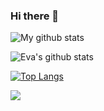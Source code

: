 ### Hi there 👋

![My github stats](https://github-readme-stats.vercel.app/api?username=vzolotar&show_icons=true)

>
![Eva's github stats](https://github-readme-stats.vercel.app/api?username=vzolotar&show_icons=true)
>
[![Top Langs](https://github-readme-stats.vercel.app/api/top-langs/?username=vzolotar)](https://github.com/vzolotar/github-readme-stats)

![](https://komarev.com/ghpvc/?username=vzolotar&color=blue)


<!--
**vzolotar/vzolotar** is a ✨ _special_ ✨ repository because its `README.md` (this file) appears on your GitHub profile.


Here are some ideas to get you started:

- 🔭 I’m currently working on ...
- 🌱 I’m currently learning ...
- 👯 I’m looking to collaborate on ...
- 🤔 I’m looking for help with ...
- 💬 Ask me about ...
- 📫 How to reach me: ...
- 😄 Pronouns: ...
- ⚡ Fun fact: ...
-->
